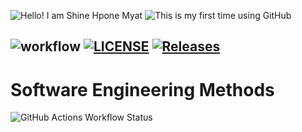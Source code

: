 ![Hello! I am Shine Hpone Myat](https://img.shields.io/badge/Hello!-I%20am%20Shine%20Hpone%20Myat-brightgreen)
![This is my first time using GitHub](https://img.shields.io/badge/This%20is%20my%20first%20time%20using-GitHub-blue)

![workflow](https://github.com/ShineHponeMyat-Honours-Project/sem/actions/workflows/main.yml/badge.svg)
[![LICENSE](https://img.shields.io/github/license/ShineHponeMyat-Honours-Project/sem.svg?style=flat-square)](https://github.com/ShineHponeMyat-Honours-Project/sem/blob/master/LICENSE)
[![Releases](https://img.shields.io/github/release/ShineHponeMyat-Honours-Project/sem/all.svg?style=flat-square)](https://github.com/ShineHponeMyat-Honours-Project/sem/releases)
-------
# Software Engineering Methods
![GitHub Actions Workflow Status](https://img.shields.io/github/actions/workflow/status/PhyuSinThaw40685566/sem/main.yml)
